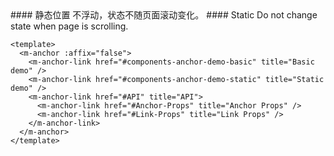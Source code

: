 <cn>
#### 静态位置
不浮动，状态不随页面滚动变化。
</cn>

<us>
#### Static
Do not change state when page is scrolling.
</us>

```vue
<template>
  <m-anchor :affix="false">
    <m-anchor-link href="#components-anchor-demo-basic" title="Basic demo" />
    <m-anchor-link href="#components-anchor-demo-static" title="Static demo" />
    <m-anchor-link href="#API" title="API">
      <m-anchor-link href="#Anchor-Props" title="Anchor Props" />
      <m-anchor-link href="#Link-Props" title="Link Props" />
    </m-anchor-link>
  </m-anchor>
</template>
```
